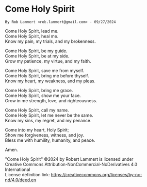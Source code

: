 # Come Holy Spirit
 	By Rob Lammert <rob.lammert@gmail.com> - 09/27/2024
	
Come Holy Spirit, lead me.  
Come Holy Spirit, heal me.  
Know my pain, my trials, and my brokenness.  

Come Holy Spirit, be my guide.  
Come Holy Spirit, be at my side.  
Grow my patience, my virtue, and my faith.  

Come Holy Spirit, save me from myself.  
Come Holy Spirit, bring me before thyself.  
Know my heart, my weakness, and my pleas.  

Come Holy Spirit, bring me grace.  
Come Holy Spirit, show me your face.  
Grow in me strength, love, and righteousness.   

Come Holy Spirit, call my name.  
Come Holy Spirit, let me never be the same.   
Know my sins, my regret, and my penance.  

Come into my heart, Holy Spirit;  
Show me forgiveness, witness, and joy.  
Bless me with humility, humanity, and peace.  

Amen.

"Come Holy Spirit" ©2024 by Robert Lammert is licensed under  
Creative Commons Attribution-NonCommercial-NoDerivatives 4.0 International  
License definition link: https://creativecommons.org/licenses/by-nc-nd/4.0/deed.en
